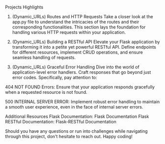 Projects Highlights
1. (Dynamic_URLs) Routes and HTTP Requests
Take a closer look at the app.py file to understand the intricacies of the routes and their corresponding functionalities. This section lays the foundation for handling various HTTP requests within your application.

2. (Dynamic_URLs) Building a RESTful API
Elevate your Flask application by transforming it into a petite yet powerful RESTful API. Define endpoints for different resources, implement CRUD operations, and ensure seamless handling of requests.

3. (Dynamic_URLs) Graceful Error Handling
Dive into the world of application-level error handlers. Craft responses that go beyond just error codes. Specifically, pay attention to:

404 NOT FOUND Errors: Ensure that your application responds gracefully when a requested resource is not found.

500 INTERNAL SERVER ERROR: Implement robust error handling to maintain a smooth user experience, even in the face of internal server errors.

Additional Resources
Flask Documentation: Flask Documentation
Flask RESTful Documentation: Flask-RESTful Documentation

Should you have any questions or run into challenges while navigating through this project, don't hesitate to reach out. Happy coding!